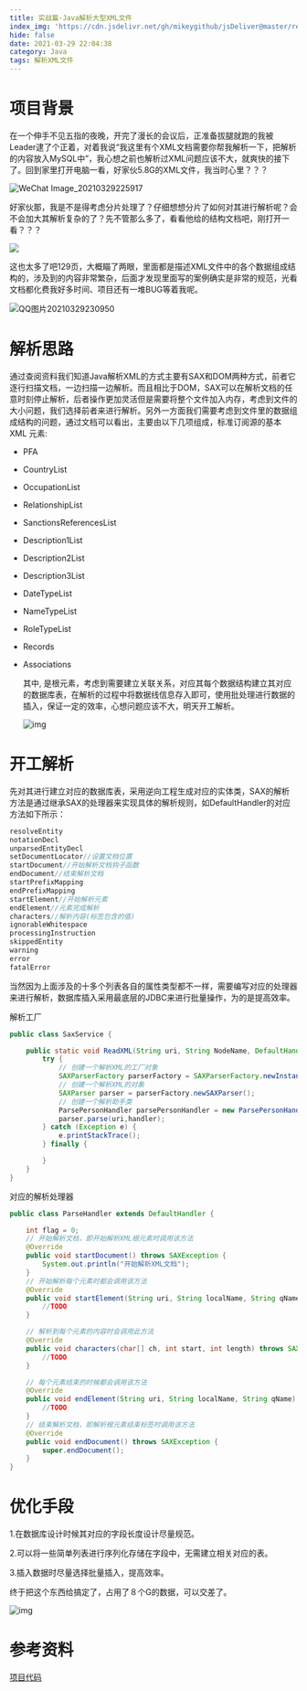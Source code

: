 ```yaml
---
title: 实战篇-Java解析大型XML文件
index_img: 'https://cdn.jsdelivr.net/gh/mikeygithub/jsDeliver@master/resource/img/xml.jpeg'
hide: false
date: 2021-03-29 22:04:38
category: Java
tags: 解析XML文件
---
```


# 项目背景

在一个伸手不见五指的夜晚，开完了漫长的会议后，正准备拔腿就跑的我被Leader逮了个正着，对着我说“我这里有个XML文档需要你帮我解析一下，把解析的内容放入MySQL中”，我心想之前也解析过XML问题应该不大，就爽快的接下了。回到家里打开电脑一看，好家伙5.8G的XML文件，我当时心里？？？

![WeChat Image_20210329225917](https://cdn.jsdelivr.net/gh/mikeygithub/jsDeliver@master/resource/img/WeChatImage_20210329225917.png)

好家伙那，我是不是得考虑分片处理了？仔细想想分片了如何对其进行解析呢？会不会加大其解析复杂的了？先不管那么多了，看看他给的结构文档吧，刚打开一看？？？

![](https://cdn.jsdelivr.net/gh/mikeygithub/jsDeliver@master/resource/img/image-20210329232408817.png)

这也太多了吧129页，大概瞄了两眼，里面都是描述XML文件中的各个数据组成结构的，涉及到的内容非常繁杂，后面才发现里面写的案例确实是非常的规范，光看文档都化费我好多时间、项目还有一堆BUG等着我呢。

![QQ图片20210329230950](https://cdn.jsdelivr.net/gh/mikeygithub/jsDeliver@master/resource/img/aaa.gif)





# 解析思路

通过查阅资料我们知道Java解析XML的方式主要有SAX和DOM两种方式，前者它逐行扫描文档，一边扫描一边解析。而且相比于DOM，SAX可以在解析文档的任意时刻停止解析，后者操作更加灵活但是需要将整个文件加入内存，考虑到文件的大小问题，我们选择前者来进行解析。另外一方面我们需要考虑到文件里的数据组成结构的问题，通过文档可以看出，主要由以下几项组成，标准订阅源的基本 XML 元素:

- PFA

- CountryList

- OccupationList

- RelationshipList

- SanctionsReferencesList

- Description1List

- Description2List

- Description3List

- DateTypeList

- NameTypeList

- RoleTypeList

- Records

- Associations

  其中,<PFA> 是根元素，考虑到需要建立关联关系，对应其每个数据结构建立其对应的数据库表，在解析的过程中将数据线信息存入即可，使用批处理进行数据的插入，保证一定的效率，心想问题应该不大，明天开工解析。

  ![img](https://cdn.jsdelivr.net/gh/mikeygithub/jsDeliver@master/resource/img/img.jk51.com&app=2002&size=f9999,10000&q=a80&n=0&g=0n&fmt=jpeg)

# 开工解析

先对其进行建立对应的数据库表，采用逆向工程生成对应的实体类，SAX的解析方法是通过继承SAX的处理器来实现具体的解析规则，如DefaultHandler的对应方法如下所示：

```java
resolveEntity
notationDecl
unparsedEntityDecl
setDocumentLocator//设置文档位置
startDocument//开始解析文档钩子函数
endDocument//结束解析文档
startPrefixMapping
endPrefixMapping
startElement//开始解析元素
endElement//元素完成解析
characters//解析内容(标签包含的值)
ignorableWhitespace
processingInstruction
skippedEntity
warning
error
fatalError
```

当然因为上面涉及的十多个列表各自的属性类型都不一样，需要编写对应的处理器来进行解析，数据库插入采用最底层的JDBC来进行批量操作，为的是提高效率。



解析工厂

```java
public class SaxService {

    public static void ReadXML(String uri, String NodeName, DefaultHandler handler) {
        try {
            // 创建一个解析XML的工厂对象
            SAXParserFactory parserFactory = SAXParserFactory.newInstance();
            // 创建一个解析XML的对象
            SAXParser parser = parserFactory.newSAXParser();
            // 创建一个解析助手类
            ParsePersonHandler parsePersonHandler = new ParsePersonHandler();
            parser.parse(uri,handler);
        } catch (Exception e) {
            e.printStackTrace();
        } finally {

        }
    }
}
```

对应的解析处理器

```java
public class ParseHandler extends DefaultHandler {

    int flag = 0;
    // 开始解析文档，即开始解析XML根元素时调用该方法
    @Override
    public void startDocument() throws SAXException {
        System.out.println("开始解析XML文档");
    }
    // 开始解析每个元素时都会调用该方法
    @Override
    public void startElement(String uri, String localName, String qName, Attributes attributes) throws SAXException {
        //TODO
    }

    // 解析到每个元素的内容时会调用此方法
    @Override
    public void characters(char[] ch, int start, int length) throws SAXException {
        //TODO
    }

    // 每个元素结束的时候都会调用该方法
    @Override
    public void endElement(String uri, String localName, String qName) throws SAXException {
		//TODO
    }
    // 结束解析文档，即解析根元素结束标签时调用该方法
    @Override
    public void endDocument() throws SAXException {
        super.endDocument();
    }
}
```



# 优化手段

1.在数据库设计时候其对应的字段长度设计尽量规范。

2.可以将一些简单列表进行序列化存储在字段中，无需建立相关对应的表。

3.插入数据时尽量选择批量插入，提高效率。





终于把这个东西给搞定了，占用了８个G的数据，可以交差了。

![img](https://cdn.jsdelivr.net/gh/mikeygithub/jsDeliver@master/resource/img/u=2093565416,3902274772&fm=26&gp=0.jpg)

# 参考资料

[项目代码](https://github.com/mikeygithub/parse-xml.git)